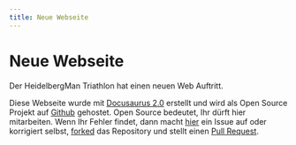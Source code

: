 ```yaml
---
title: Neue Webseite
---
```


# Neue Webseite

Der HeidelbergMan Triathlon hat einen neuen Web Auftritt.

<!--truncate-->

Diese Webseite wurde mit [Docusaurus 2.0](https://docusaurus.io/) erstellt und wird als Open Source Projekt auf [Github](https://github.com) gehostet. Open Source bedeutet, Ihr dürft hier mitarbeiten. Wenn Ihr Fehler findet, dann macht [hier](https://github.com/sklevenz/heidelbergman-site/issues) ein Issue auf oder korrigiert selbst, [forked](https://docs.github.com/en/get-started/quickstart/fork-a-repo) das Repository und stellt einen [Pull Request](https://docs.github.com/en/pull-requests/collaborating-with-pull-requests/proposing-changes-to-your-work-with-pull-requests/about-pull-requests). 
